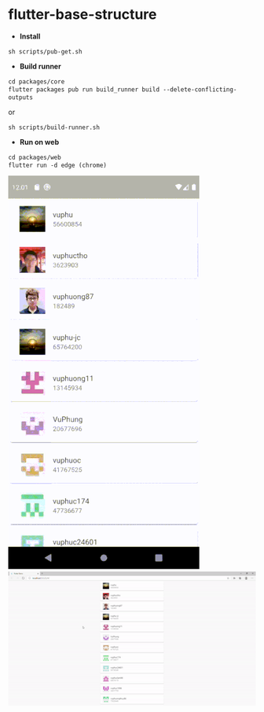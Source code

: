 # flutter-base-structure

- **Install**
```shell
sh scripts/pub-get.sh
```

- **Build runner**

```shell
cd packages/core
flutter packages pub run build_runner build --delete-conflicting-outputs
```
or
```shell
sh scripts/build-runner.sh
```

- **Run on web**

```shell
cd packages/web
flutter run -d edge (chrome)
```

![Demo mobile app](resources/demo-mobile.gif)
![Demo web app](resources/demo-web.gif)
